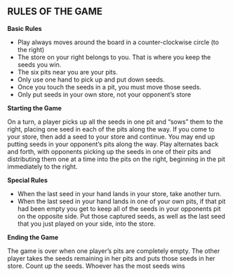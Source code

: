 ## RULES OF THE GAME

**Basic Rules**
* Play always moves around the board in a counter-clockwise circle (to the right)
* The store on your right belongs to you. That is where you keep the seeds you win.
* The six pits near you are your pits.
* Only use one hand to pick up and put down seeds.
* Once you touch the seeds in a pit, you must move those seeds.
* Only put seeds in your own store, not your opponent’s store

**Starting the Game**

On a turn, a player picks up all the seeds in one pit and “sows” them to the right, placing one
seed in each of the pits along the way. If you come to your store, then add a seed to your store
and continue. You may end up putting seeds in your opponent’s pits along the way.
Play alternates back and forth, with opponents picking up the seeds in one of their pits and
distributing them one at a time into the pits on the right, beginning in the pit immediately to the
right.

**Special Rules**
* When the last seed in your hand lands in your store, take another turn.
* When the last seed in your hand lands in one of your own pits, if that pit had been empty you
get to keep all of the seeds in your opponents pit on the opposite side. Put those captured seeds,
as well as the last seed that you just played on your side, into the store.

**Ending the Game**

The game is over when one player’s pits are completely empty. The other player takes the seeds
remaining in her pits and puts those seeds in her store. Count up the seeds. Whoever has the most
seeds wins